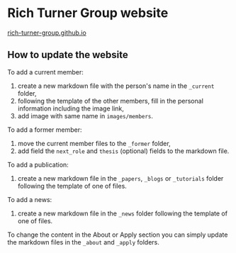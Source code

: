 # Rich Turner Group website

[rich-turner-group.github.io](rich-turner-group.github.io)

## How to update the website

To add a current member:

1. create a new markdown file with the person's name in the `_current` folder,
2. following the template of the other members, fill in the personal information including the image link,
3. add image with same name in `images/members`.

To add a former member:

1. move the current member files to the `_former` folder,
2. add field the `next_role` and `thesis` (optional) fields to the markdown file.

To add a publication:

1. create a new markdown file in the `_papers`, `_blogs` or `_tutorials` folder following the template of one of files.

To add a news:

1. create a new markdown file in the `_news` folder following the template of one of files.

To change the content in the About or Apply section you can simply update the markdown files in the `_about` and `_apply` folders.

